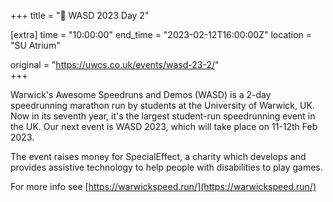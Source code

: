 +++
title = "🏃 WASD 2023 Day 2"

[extra]
time = "10:00:00"
end_time = "2023-02-12T16:00:00Z"
location = "SU Atrium"

original = "https://uwcs.co.uk/events/wasd-23-2/"    
+++

Warwick's Awesome Speedruns and Demos (WASD) is a 2-day speedrunning marathon run by students at the University of Warwick, UK. Now in its seventh year, it's the largest student-run speedrunning event in the UK. Our next event is WASD 2023, which will take place on 11-12th Feb 2023.

The event raises money for SpecialEffect, a charity which develops and provides assistive technology to help people with disabilities to play games.

For more info see [https://warwickspeed.run/](https://warwickspeed.run/)

